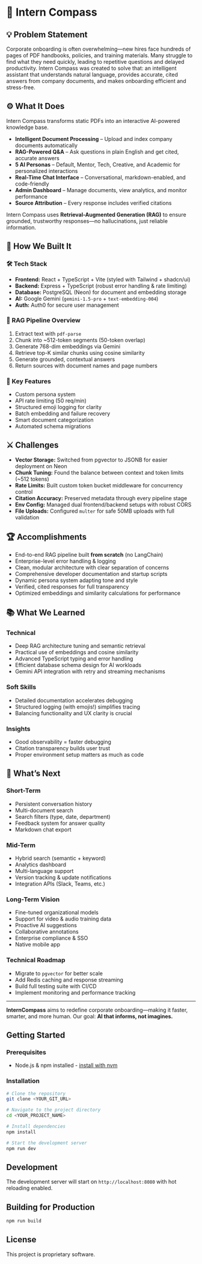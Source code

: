 # 🚀 Intern Compass

## 💡 Problem Statement

Corporate onboarding is often overwhelming—new hires face hundreds of pages of PDF handbooks, policies, and training materials. Many struggle to find what they need quickly, leading to repetitive questions and delayed productivity.
Intern Compass was created to solve that: an intelligent assistant that understands natural language, provides accurate, cited answers from company documents, and makes onboarding efficient and stress-free.

## ⚙️ What It Does

Intern Compass transforms static PDFs into an interactive AI-powered knowledge base.

* **Intelligent Document Processing** – Upload and index company documents automatically
* **RAG-Powered Q&A** – Ask questions in plain English and get cited, accurate answers
* **5 AI Personas** – Default, Mentor, Tech, Creative, and Academic for personalized interactions
* **Real-Time Chat Interface** – Conversational, markdown-enabled, and code-friendly
* **Admin Dashboard** – Manage documents, view analytics, and monitor performance
* **Source Attribution** – Every response includes verified citations

Intern Compass uses **Retrieval-Augmented Generation (RAG)** to ensure grounded, trustworthy responses—no hallucinations, just reliable information.

## 🧩 How We Built It

### 🛠 Tech Stack

* **Frontend:** React + TypeScript + Vite (styled with Tailwind + shadcn/ui)
* **Backend:** Express + TypeScript (robust error handling & rate limiting)
* **Database:** PostgreSQL (Neon) for document and embedding storage
* **AI:** Google Gemini (`gemini-1.5-pro` + `text-embedding-004`)
* **Auth:** Auth0 for secure user management

### 🧠 RAG Pipeline Overview

1. Extract text with `pdf-parse`
2. Chunk into ~512-token segments (50-token overlap)
3. Generate 768-dim embeddings via Gemini
4. Retrieve top-K similar chunks using cosine similarity
5. Generate grounded, contextual answers
6. Return sources with document names and page numbers

### 💎 Key Features

* Custom persona system
* API rate limiting (50 req/min)
* Structured emoji logging for clarity
* Batch embedding and failure recovery
* Smart document categorization
* Automated schema migrations

## ⚔️ Challenges

* **Vector Storage:** Switched from pgvector to JSONB for easier deployment on Neon
* **Chunk Tuning:** Found the balance between context and token limits (~512 tokens)
* **Rate Limits:** Built custom token bucket middleware for concurrency control
* **Citation Accuracy:** Preserved metadata through every pipeline stage
* **Env Config:** Managed dual frontend/backend setups with robust CORS
* **File Uploads:** Configured `multer` for safe 50MB uploads with full validation

## 🏆 Accomplishments

* End-to-end RAG pipeline built **from scratch** (no LangChain)
* Enterprise-level error handling & logging
* Clean, modular architecture with clear separation of concerns
* Comprehensive developer documentation and startup scripts
* Dynamic persona system adapting tone and style
* Verified, cited responses for full transparency
* Optimized embeddings and similarity calculations for performance

## 📚 What We Learned

### Technical

* Deep RAG architecture tuning and semantic retrieval
* Practical use of embeddings and cosine similarity
* Advanced TypeScript typing and error handling
* Efficient database schema design for AI workloads
* Gemini API integration with retry and streaming mechanisms

### Soft Skills

* Detailed documentation accelerates debugging
* Structured logging (with emojis!) simplifies tracing
* Balancing functionality and UX clarity is crucial

### Insights

* Good observability = faster debugging
* Citation transparency builds user trust
* Proper environment setup matters as much as code

## 🌟 What’s Next

### Short-Term

* Persistent conversation history
* Multi-document search
* Search filters (type, date, department)
* Feedback system for answer quality
* Markdown chat export

### Mid-Term

* Hybrid search (semantic + keyword)
* Analytics dashboard
* Multi-language support
* Version tracking & update notifications
* Integration APIs (Slack, Teams, etc.)

### Long-Term Vision

* Fine-tuned organizational models
* Support for video & audio training data
* Proactive AI suggestions
* Collaborative annotations
* Enterprise compliance & SSO
* Native mobile app

### Technical Roadmap

* Migrate to `pgvector` for better scale
* Add Redis caching and response streaming
* Build full testing suite with CI/CD
* Implement monitoring and performance tracking

---

**InternCompass** aims to redefine corporate onboarding—making it faster, smarter, and more human. Our goal: **AI that informs, not imagines.** 


## Getting Started

### Prerequisites

- Node.js & npm installed - [install with nvm](https://github.com/nvm-sh/nvm#installing-and-updating)

### Installation

```sh
# Clone the repository
git clone <YOUR_GIT_URL>

# Navigate to the project directory
cd <YOUR_PROJECT_NAME>

# Install dependencies
npm install

# Start the development server
npm run dev
```

## Development

The development server will start on `http://localhost:8080` with hot reloading enabled.

## Building for Production

```sh
npm run build
```

## License

This project is proprietary software.
